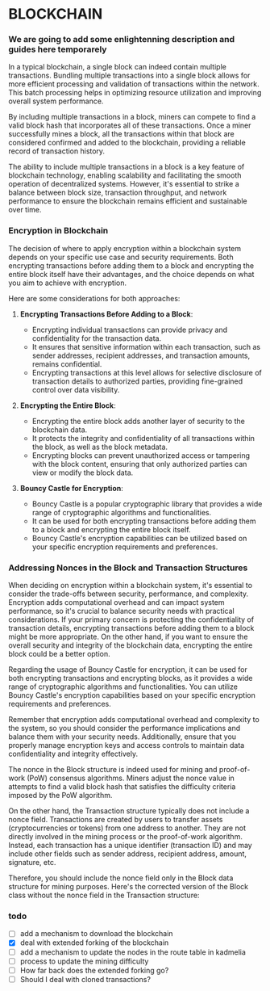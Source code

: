 # BLOCKCHAIN
### We are going to add some enlightenning description and guides here temporarely

In a typical blockchain, a single block can indeed contain multiple transactions. Bundling multiple transactions into a single block allows for more efficient processing and validation of transactions within the network. This batch processing helps in optimizing resource utilization and improving overall system performance.

By including multiple transactions in a block, miners can compete to find a valid block hash that incorporates all of these transactions. Once a miner successfully mines a block, all the transactions within that block are considered confirmed and added to the blockchain, providing a reliable record of transaction history.

The ability to include multiple transactions in a block is a key feature of blockchain technology, enabling scalability and facilitating the smooth operation of decentralized systems. However, it's essential to strike a balance between block size, transaction throughput, and network performance to ensure the blockchain remains efficient and sustainable over time.

### Encryption in Blockchain

The decision of where to apply encryption within a blockchain system depends on your specific use case and security requirements. Both encrypting transactions before adding them to a block and encrypting the entire block itself have their advantages, and the choice depends on what you aim to achieve with encryption.

Here are some considerations for both approaches:

1. **Encrypting Transactions Before Adding to a Block**:
    - Encrypting individual transactions can provide privacy and confidentiality for the transaction data.
    - It ensures that sensitive information within each transaction, such as sender addresses, recipient addresses, and transaction amounts, remains confidential.
    - Encrypting transactions at this level allows for selective disclosure of transaction details to authorized parties, providing fine-grained control over data visibility.

2. **Encrypting the Entire Block**:
    - Encrypting the entire block adds another layer of security to the blockchain data.
    - It protects the integrity and confidentiality of all transactions within the block, as well as the block metadata.
    - Encrypting blocks can prevent unauthorized access or tampering with the block content, ensuring that only authorized parties can view or modify the block data.

3. **Bouncy Castle for Encryption**:
    - Bouncy Castle is a popular cryptographic library that provides a wide range of cryptographic algorithms and functionalities.
    - It can be used for both encrypting transactions before adding them to a block and encrypting the entire block itself.
    - Bouncy Castle's encryption capabilities can be utilized based on your specific encryption requirements and preferences.

### Addressing Nonces in the Block and Transaction Structures 
When deciding on encryption within a blockchain system, it's essential to consider the trade-offs between security, performance, and complexity. Encryption adds computational overhead and can impact system performance, so it's crucial to balance security needs with practical considerations.
If your primary concern is protecting the confidentiality of transaction details, encrypting transactions before adding them to a block might be more appropriate. On the other hand, if you want to ensure the overall security and integrity of the blockchain data, encrypting the entire block could be a better option.

Regarding the usage of Bouncy Castle for encryption, it can be used for both encrypting transactions and encrypting blocks, as it provides a wide range of cryptographic algorithms and functionalities. You can utilize Bouncy Castle's encryption capabilities based on your specific encryption requirements and preferences.

Remember that encryption adds computational overhead and complexity to the system, so you should consider the performance implications and balance them with your security needs. Additionally, ensure that you properly manage encryption keys and access controls to maintain data confidentiality and integrity effectively.

The nonce in the Block structure is indeed used for mining and proof-of-work (PoW) consensus algorithms. Miners adjust the nonce value in attempts to find a valid block hash that satisfies the difficulty criteria imposed by the PoW algorithm.

On the other hand, the Transaction structure typically does not include a nonce field. Transactions are created by users to transfer assets (cryptocurrencies or tokens) from one address to another. They are not directly involved in the mining process or the proof-of-work algorithm. Instead, each transaction has a unique identifier (transaction ID) and may include other fields such as sender address, recipient address, amount, signature, etc.

Therefore, you should include the nonce field only in the Block data structure for mining purposes. Here's the corrected version of the Block class without the nonce field in the Transaction structure:

### todo

- [ ] add a mechanism to download the blockchain
- [X] deal with extended forking of the blockchain
- [ ] add a mechanism to update the nodes in the route table in kadmelia
- [ ] process to update the mining difficulty
- [ ] How far back does the extended forking go?
- [ ] Should I deal with cloned transactions?